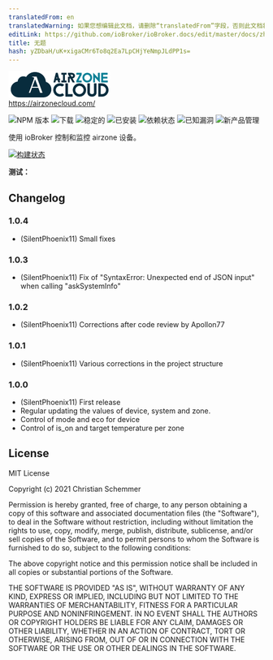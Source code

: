 ```yaml
---
translatedFrom: en
translatedWarning: 如果您想编辑此文档，请删除“translatedFrom”字段，否则此文档将再次自动翻译
editLink: https://github.com/ioBroker/ioBroker.docs/edit/master/docs/zh-cn/adapterref/iobroker.airzone/README.md
title: 无题
hash: yZDbaH/uK+xigaCMr6To8q2Ea7LpCHjYeNmpJLdPP1s=
---
```

![标识](../../../en/adapterref/iobroker.airzone/admin/Airzone.png)<br> https://airzonecloud.com/

![NPM 版本](http://img.shields.io/npm/v/iobroker.airzone.svg)
![下载](https://img.shields.io/npm/dm/iobroker.airzone.svg)
![稳定的](http://iobroker.live/badges/airzone-stable.svg)
![已安装](http://iobroker.live/badges/airzone-installed.svg)
![依赖状态](https://img.shields.io/david/SilentPhoenix11/iobroker.airzone.svg)
![已知漏洞](https://snyk.io/test/github/SilentPhoenix11/ioBroker.airzone/badge.svg)
![新产品管理](https://nodei.co/npm/iobroker.airzone.png?downloads=true)

使用 ioBroker 控制和监控 airzone 设备。

[![构建状态](https://travis-ci.com/SilentPhoenix11/ioBroker.airzone.svg?branch=master)](https://travis-ci.com/github/SilentPhoenix11/ioBroker.airzone)

**测试：**

## Changelog
### 1.0.4
* (SilentPhoenix11) Small fixes

### 1.0.3
* (SilentPhoenix11) Fix of "SyntaxError: Unexpected end of JSON input" when calling "askSystemInfo"

### 1.0.2
* (SilentPhoenix11) Corrections after code review by Apollon77

### 1.0.1
* (SilentPhoenix11) Various corrections in the project structure

### 1.0.0
* (SilentPhoenix11) First release
* Regular updating the values of device, system and zone.
* Control of mode and eco for device
* Control of is_on and target temperature per zone

## License
MIT License<br>

Copyright (c) 2021 Christian Schemmer <br>

Permission is hereby granted, free of charge, to any person obtaining a copy
of this software and associated documentation files (the "Software"), to deal
in the Software without restriction, including without limitation the rights
to use, copy, modify, merge, publish, distribute, sublicense, and/or sell
copies of the Software, and to permit persons to whom the Software is
furnished to do so, subject to the following conditions:

The above copyright notice and this permission notice shall be included in all
copies or substantial portions of the Software.

THE SOFTWARE IS PROVIDED "AS IS", WITHOUT WARRANTY OF ANY KIND, EXPRESS OR
IMPLIED, INCLUDING BUT NOT LIMITED TO THE WARRANTIES OF MERCHANTABILITY,
FITNESS FOR A PARTICULAR PURPOSE AND NONINFRINGEMENT. IN NO EVENT SHALL THE
AUTHORS OR COPYRIGHT HOLDERS BE LIABLE FOR ANY CLAIM, DAMAGES OR OTHER
LIABILITY, WHETHER IN AN ACTION OF CONTRACT, TORT OR OTHERWISE, ARISING FROM,
OUT OF OR IN CONNECTION WITH THE SOFTWARE OR THE USE OR OTHER DEALINGS IN THE
SOFTWARE.